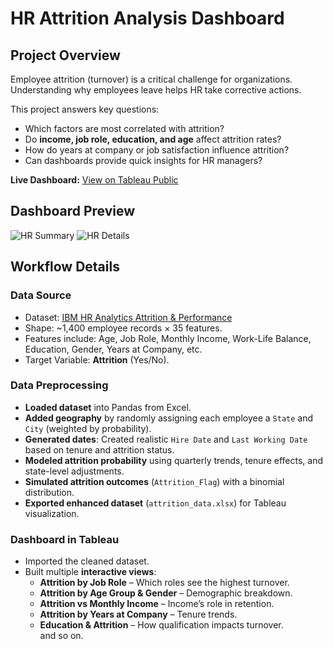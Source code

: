 # HR Attrition Analysis Dashboard

## Project Overview

Employee attrition (turnover) is a critical challenge for organizations. Understanding why employees leave helps HR take corrective actions.  

This project answers key questions:
- Which factors are most correlated with attrition?  
- Do **income, job role, education, and age** affect attrition rates?  
- How do years at company or job satisfaction influence attrition?  
- Can dashboards provide quick insights for HR managers?  

**Live Dashboard:** [View on Tableau Public](https://public.tableau.com/views/AttritionAnalysis_17529149329710/HRSummary?:language=en-GB&:sid=&:redirect=auth&:display_count=n&:origin=viz_share_link)
## Dashboard Preview
![HR Summary](Resources/HR_Summary.png)
![HR Details](Resources/HR_Details.png)

## Workflow Details

### Data Source
- Dataset: [IBM HR Analytics Attrition & Performance](https://www.kaggle.com/pavansubhasht/ibm-hr-analytics-attrition-dataset)  
- Shape: ~1,400 employee records × 35 features.  
- Features include: Age, Job Role, Monthly Income, Work-Life Balance, Education, Gender, Years at Company, etc.  
- Target Variable: **Attrition** (Yes/No).

### Data Preprocessing
* **Loaded dataset** into Pandas from Excel.
* **Added geography** by randomly assigning each employee a `State` and `City` (weighted by probability).
* **Generated dates**: Created realistic `Hire Date` and `Last Working Date` based on tenure and attrition status.
* **Modeled attrition probability** using quarterly trends, tenure effects, and state-level adjustments.
* **Simulated attrition outcomes** (`Attrition_Flag`) with a binomial distribution.
* **Exported enhanced dataset** (`attrition_data.xlsx`) for Tableau visualization.

### Dashboard in Tableau
- Imported the cleaned dataset.  
- Built multiple **interactive views**:
  - **Attrition by Job Role** – Which roles see the highest turnover.  
  - **Attrition by Age Group & Gender** – Demographic breakdown.  
  - **Attrition vs Monthly Income** – Income’s role in retention.  
  - **Attrition by Years at Company** – Tenure trends.  
  - **Education & Attrition** – How qualification impacts turnover.  
  and so on.





